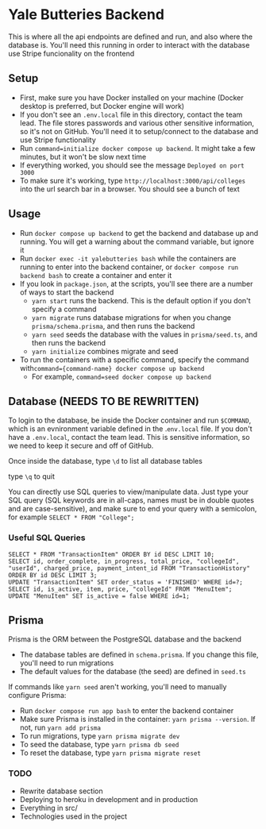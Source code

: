# Yale Butteries Backend

This is where all the api endpoints are defined and run, and also where the database is. You'll need this running in order to interact with the database use Stripe funcionality on the frontend

## Setup

- First, make sure you have Docker installed on your machine (Docker desktop is preferred, but Docker engine will work)
- If you don't see an `.env.local` file in this directory, contact the team lead. The file stores passwords and various other sensitive information, so it's not on GitHub. You'll need it to setup/connect to the database and use Stripe functionality
- Run `command=initialize docker compose up backend`. It might take a few minutes, but it won't be slow next time
- If everything worked, you should see the message `Deployed on port 3000`
- To make sure it's working, type `http://localhost:3000/api/colleges` into the url search bar in a browser. You should see a bunch of text

## Usage

- Run `docker compose up backend` to get the backend and database up and running. You will get a warning about the command variable, but ignore it
- Run `docker exec -it yalebutteries bash` while the containers are running to enter into the backend container, or `docker compose run backend bash` to create a container and enter it
- If you look in `package.json`, at the scripts, you'll see there are a number of ways to start the backend
  - `yarn start` runs the backend. This is the default option if you don't specify a command
  - `yarn migrate` runs database migrations for when you change `prisma/schema.prisma`, and then runs the backend
  - `yarn seed` seeds the database with the values in `prisma/seed.ts`, and then runs the backend
  - `yarn initialize` combines migrate and seed
- To run the containers with a specific command, specify the command with`command={command-name} docker compose up backend`
  - For example, `command=seed docker compose up backend`

## Database (NEEDS TO BE REWRITTEN)

To login to the database, be inside the Docker container and run `$COMMAND`, which is an evnironment variable defined in the .`env.local` file. If you don't have a `.env.local`, contact the team lead. This is sensitive information, so we need to keep it secure and off of GitHub.

Once inside the database, type `\d` to list all database tables

type `\q` to quit

You can directly use SQL queries to view/manipulate data. Just type your SQL query (SQL keywords are in all-caps, names must be in double quotes and are case-sensitive), and make sure to end your query with a semicolon, for example `SELECT * FROM "College";`

### Useful SQL Queries

```
SELECT * FROM "TransactionItem" ORDER BY id DESC LIMIT 10;
SELECT id, order_complete, in_progress, total_price, "collegeId", "userId", charged_price, payment_intent_id FROM "TransactionHistory" ORDER BY id DESC LIMIT 3;
UPDATE "TransactionItem" SET order_status = 'FINISHED' WHERE id=?;
SELECT id, is_active, item, price, "collegeId" FROM "MenuItem";
UPDATE "MenuItem" SET is_active = false WHERE id=1;
```

## Prisma

Prisma is the ORM between the PostgreSQL database and the backend

- The database tables are defined in `schema.prisma`. If you change this file, you'll need to run migrations
- The default values for the database (the seed) are defined in `seed.ts`

If commands like `yarn seed` aren't working, you'll need to manually configure Prisma:

- Run `docker compose run app bash` to enter the backend container
- Make sure Prisma is installed in the container: `yarn prisma --version`. If not, run `yarn add prisma`
- To run migrations, type `yarn prisma migrate dev`
- To seed the database, type `yarn prisma db seed`
- To reset the database, type `yarn prisma migrate reset`

### TODO

- Rewrite database section
- Deploying to heroku in development and in production
- Everything in src/
- Technologies used in the project
